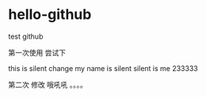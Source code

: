 # hello-github
test github

第一次使用
尝试下


this is silent change
my name is silent
silent is me
233333


第二次 修改 
哦吼吼
。。。。

